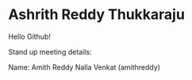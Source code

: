 # Ashrith Reddy Thukkaraju
Hello Github!

Stand up meeting details:

Name: Amith Reddy Nalla Venkat (amithreddy)

